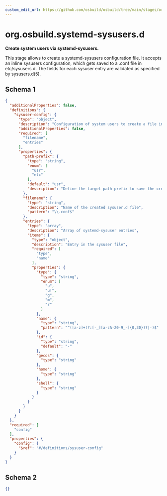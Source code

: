 ```yaml
---
custom_edit_url: https://github.com/osbuild/osbuild/tree/main/stages/org.osbuild.systemd-sysusers.d.meta.json
---
```

# org.osbuild.systemd-sysusers.d
<!--
[//]: # ( DO NOT MODIFY THIS FILE! )
[//]: # ( This content is generated by `scripts/pull_osbuild_modules.py` )
[//]: # ( Rather change the source of this: https://github.com/osbuild/osbuild/tree/main/stages/org.osbuild.systemd-sysusers.d.meta.json )
-->

**Create system users via systemd-sysusers.**

This stage allows to create a systemd-sysusers configuration file. It accepts an
inline sysusers configuration, which gets saved to a .conf file in etc/sysusers.d.
The fields for each sysuser entry are validated as specified by sysusers.d(5).

## Schema 1

```json
{
  "additionalProperties": false,
  "definitions": {
    "sysuser-config": {
      "type": "object",
      "description": "Configuration of system users to create a file in sysuser.d",
      "additionalProperties": false,
      "required": [
        "filename",
        "entries"
      ],
      "properties": {
        "path-prefix": {
          "type": "string",
          "enum": [
            "usr",
            "etc"
          ],
          "default": "usr",
          "description": "Define the target path prefix to save the created sysuser.d file to"
        },
        "filename": {
          "type": "string",
          "description": "Name of the created sysuser.d file",
          "pattern": "\\.conf$"
        },
        "entries": {
          "type": "array",
          "description": "Array of systemd-sysuser entries",
          "items": {
            "type": "object",
            "description": "Entry in the sysuser file",
            "required": [
              "type",
              "name"
            ],
            "properties": {
              "type": {
                "type": "string",
                "enum": [
                  "u",
                  "u!",
                  "g",
                  "m",
                  "r"
                ]
              },
              "name": {
                "type": "string",
                "pattern": "^([a-z]+(?:[-_][a-zA-Z0-9_-]{0,30})?|-)$"
              },
              "id": {
                "type": "string",
                "default": "-"
              },
              "gecos": {
                "type": "string"
              },
              "home": {
                "type": "string"
              },
              "shell": {
                "type": "string"
              }
            }
          }
        }
      }
    }
  },
  "required": [
    "config"
  ],
  "properties": {
    "config": {
      "$ref": "#/definitions/sysuser-config"
    }
  }
}
```

## Schema 2

```json
{}
```
